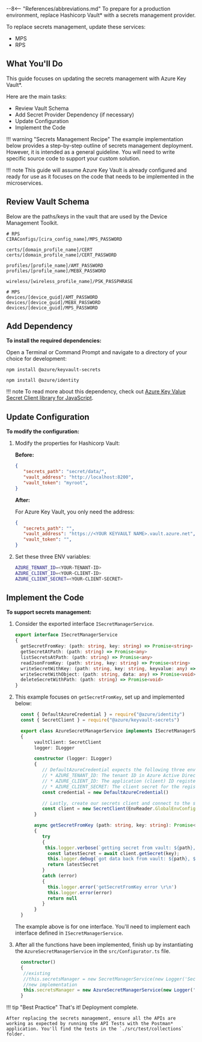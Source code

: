 --8<-- "References/abbreviations.md"
To prepare for a production environment, replace Hashicorp Vault* with a secrets management provider. 

To replace secrets management, update these services:

- MPS
- RPS 

## What You'll Do
This guide focuses on updating the secrets management with Azure Key Vault*. 

Here are the main tasks:

- Review Vault Schema
- Add Secret Provider Dependency (if necessary)
- Update Configuration
- Implement the Code

!!! warning "Secrets Management Recipe"
    The example implementation below provides a step-by-step outline of secrets management deployment. However, it is intended as a general guideline. You will need to write specific source code to support your custom solution. 

!!! note
    This guide will assume Azure Key Vault is already configured and ready for use as it focuses on the code that needs to be implemented in the microservices.

## Review Vault Schema

Below are the paths/keys in the vault that are used by the Device Management Toolkit.

```
# RPS
CIRAConfigs/[cira_config_name]/MPS_PASSWORD

certs/[domain_profile_name]/CERT
certs/[domain_profile_name]/CERT_PASSWORD

profiles/[profile_name]/AMT_PASSWORD
profiles/[profile_name]/MEBX_PASSWORD

wireless/[wireless_profile_name]/PSK_PASSPHRASE

# MPS
devices/[device_guid]/AMT_PASSWORD
devices/[device_guid]/MEBX_PASSWORD
devices/[device_guid]/MPS_PASSWORD
```

## Add Dependency

**To install the required dependencies:**

Open a Terminal or Command Prompt and navigate to a directory of your choice for development:

   ```
   npm install @azure/keyvault-secrets
   ```

   ```
   npm install @azure/identity
   ```

!!! note 
    To read more about this dependency, check out [Azure Key Value Secret Client library for JavaScript](https://www.npmjs.com/package/@azure/keyvault-secrets). 



## Update Configuration

**To modify the configuration:**

1. Modify the properties for Hashicorp Vault:

     **Before:**

     ``` json
     {
        "secrets_path": "secret/data/",
        "vault_address": "http://localhost:8200",
        "vault_token": "myroot",
     }
     ```

     **After:**

     For Azure Key Vault, you only need the address:

     ```json
     {
        "secrets_path": "",
        "vault_address": "https://<YOUR KEYVAULT NAME>.vault.azure.net",
        "vault_token": "",
     }
     ```

2. Set these three ENV variables:

     ``` bash 
     AZURE_TENANT_ID=<YOUR-TENANT-ID>
     AZURE_CLIENT_ID=<YOUR-CLIENT-ID>
     AZURE_CLIENT_SECRET=<YOUR-CLIENT-SECRET>
     ```


## Implement the Code

**To support secrets management:**

1. Consider the exported interface `ISecretManagerService`.  

    ``` typescript
    export interface ISecretManagerService 
    {
      getSecretFromKey: (path: string, key: string) => Promise<string>
      getSecretAtPath: (path: string) => Promise<any>
      listSecretsAtPath: (path: string) => Promise<any>
      readJsonFromKey: (path: string, key: string) => Promise<string>
      writeSecretWithKey: (path: string, key: string, keyvalue: any) => Promise<void>
      writeSecretWithObject: (path: string, data: any) => Promise<void>
      deleteSecretWithPath: (path: string) => Promise<void>
    }
    ```

2. This example focuses on `getSecretFromKey`, set up and implemented below:


     ``` typescript
       const { DefaultAzureCredential } = require("@azure/identity")
       const { SecretClient } = require("@azure/keyvault-secrets")

       export class AzureSecretManagerService implements ISecretManagerService 
       {
            vaultClient: SecretClient
            logger: ILogger

            constructor (logger: ILogger) 
            {
               // DefaultAzureCredential expects the following three environment variables:
               // * AZURE_TENANT_ID: The tenant ID in Azure Active Directory
               // * AZURE_CLIENT_ID: The application (client) ID registered in the AAD tenant
               // * AZURE_CLIENT_SECRET: The client secret for the registered application
               const credential = new DefaultAzureCredential()

               // Lastly, create our secrets client and connect to the service
               const client = new SecretClient(EnvReader.GlobalEnvConfig.VaultConfig.address, credential);
            }

            async getSecretFromKey (path: string, key: string): Promise<string> 
            {
               try
               {
                this.logger.verbose(`getting secret from vault: ${path}, ${key}`)
                 const latestSecret = await client.getSecret(key);
                 this.logger.debug(`got data back from vault: ${path}, ${key}`)
                 return latestSecret
               } 
               catch (error) 
               {
                 this.logger.error('getSecretFromKey error \r\n')
                 this.logger.error(error)
                 return null
               }
            }
       }
     ```
   
     The example above is for one interface. You'll need to implement each interface defined in `ISecretManagerService`. 
   
3. After all the functions have been implemented, finish up by instantiating the `AzureSecretManagerService` in the `src/Configurator.ts` file.

     ``` typescript
       constructor()
       {
        //existing
        //this.secretsManager = new SecretManagerService(new Logger('SecretManagerService'))
        //new implementation
        this.secretsManager = new AzureSecretManagerService(new Logger('AzureSecretManagerService'))
       }
     ```

!!! tip "Best Practice"
    That's it! Deployment complete.

    After replacing the secrets management, ensure all the APIs are working as expected by running the API Tests with the Postman* application. You'll find the tests in the `./src/test/collections` folder.

